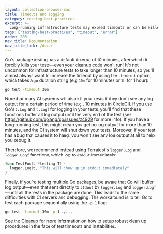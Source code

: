 ```yaml
---
layout: collection-browser-doc
title: Timeouts and logging
category: testing-best-practices
excerpt: >-
  Long-running infrastructure tests may exceed timeouts or can be killed if they do not prompt logs.
tags: ["testing-best-practices", "timeout", "error"]
order: 205
nav_title: Documentation
nav_title_link: /docs/
---
```


Go's package testing has a default timeout of 10 minutes, after which it forcibly kills your tests—even your cleanup
code won't run! It's not uncommon for infrastructure tests to take longer than 10 minutes, so you'll almost always
want to increase the timeout by using the `-timeout` option, which takes a `go` duration string (e.g `10m` for 10
minutes or `1h` for 1 hour):

```bash
go test -timeout 30m
```

Note that many CI systems will also kill your tests if they don't see any log output for a certain period of time
(e.g., 10 minutes in CircleCI). If you use Go's `t.Log` and `t.Logf` for logging in your tests, you'll find that these
functions buffer all log output until the very end of the test (see https://github.com/golang/go/issues/24929 for more
info). If you have a long-running test, this might mean you get no log output for more than 10 minutes, and the CI
system will shut down your tests. Moreover, if your test has a bug that causes it to hang, you won't see any log output
at all to help you debug it.

Therefore, we recommend instead using Terratest's `logger.Log` and `logger.Logf` functions, which log to `stdout`
immediately:

```go
func TestFoo(t *testing.T) {
  logger.Log(t, "This will show up in stdout immediately")
}
```

Finally, if you're testing multiple Go packages, be aware that Go will buffer log output—even that sent directly to
`stdout` by `logger.Log` and `logger.Logf`—until all the tests in the package are done. This leads to the same
difficulties with CI servers and debugging. The workaround is to tell Go to test each package sequentially using the
`-p 1` flag:

```bash
go test -timeout 30m -p 1 ./...
```

See the [Cleanup]({{site.baseurl}}/docs/testing-best-practices/cleanup/) for more information on how to setup robust clean up procedures in the face of test timeouts and instabilities.
